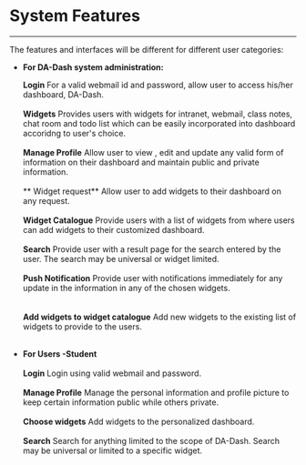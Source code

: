 # System Features


---



The features and interfaces will be different for different user categories:

* **For DA-Dash system administration:**
    
  **Login** For a valid webmail id and password, allow user to access his/her dashboard, DA-Dash.<br/><br/>
  **Widgets** Provides users with widgets for intranet, webmail, class notes, chat room and todo list which can be easily incorporated into dashboard accoridng to user's choice.<br/><br/>
  **Manage Profile** Allow user to view , edit and update any valid form of information on their dashboard and maintain public and private information.<br/><br/>
  ** Widget request** Allow user to add widgets to their dashboard on any request.<br/><br/>
  **Widget Catalogue** Provide users with a list of widgets from where users can add widgets to their customized dashboard.<br/><br/>
  **Search** Provide user with  a result page for the search entered by the user. The search may be universal or widget limited.<br/><br/>
  **Push Notification** Provide user with notifications immediately for any update in the information in any of the chosen widgets.<br/><br/><br/>
  **Add widgets to widget catalogue** Add new widgets to the existing list of widgets to provide to the users.<br/><br/>
        
*   **For Users -Student**<br/><br/>
     **Login** Login using valid webmail and password.<br/><br/>
     **Manage Profile** Manage the personal information and profile picture to keep certain information public while others private.<br/><br/>
      **Choose widgets** Add widgets to the personalized dashboard.<br/><br/>
      **Search** Search for anything limited to the scope of DA-Dash. Search may be universal or limited to a specific widget.<br/><br/>